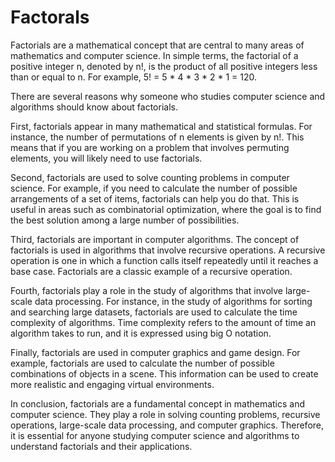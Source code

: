 # Factorals

Factorials are a mathematical concept that are central to many areas of mathematics and computer science. In simple terms, the factorial of a positive integer n, denoted by n!, is the product of all positive integers less than or equal to n. For example, 5! = 5 * 4 * 3 * 2 * 1 = 120.

There are several reasons why someone who studies computer science and algorithms should know about factorials.

First, factorials appear in many mathematical and statistical formulas. For instance, the number of permutations of n elements is given by n!. This means that if you are working on a problem that involves permuting elements, you will likely need to use factorials.

Second, factorials are used to solve counting problems in computer science. For example, if you need to calculate the number of possible arrangements of a set of items, factorials can help you do that. This is useful in areas such as combinatorial optimization, where the goal is to find the best solution among a large number of possibilities.

Third, factorials are important in computer algorithms. The concept of factorials is used in algorithms that involve recursive operations. A recursive operation is one in which a function calls itself repeatedly until it reaches a base case. Factorials are a classic example of a recursive operation.

Fourth, factorials play a role in the study of algorithms that involve large-scale data processing. For instance, in the study of algorithms for sorting and searching large datasets, factorials are used to calculate the time complexity of algorithms. Time complexity refers to the amount of time an algorithm takes to run, and it is expressed using big O notation.

Finally, factorials are used in computer graphics and game design. For example, factorials are used to calculate the number of possible combinations of objects in a scene. This information can be used to create more realistic and engaging virtual environments.

In conclusion, factorials are a fundamental concept in mathematics and computer science. They play a role in solving counting problems, recursive operations, large-scale data processing, and computer graphics. Therefore, it is essential for anyone studying computer science and algorithms to understand factorials and their applications.